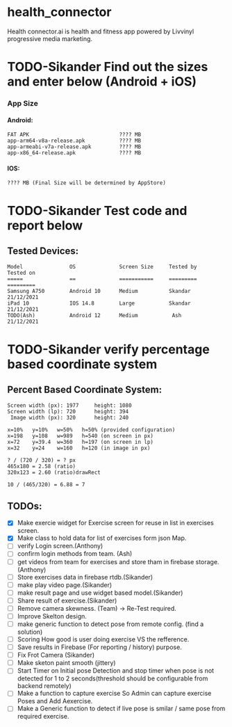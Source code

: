# health_connector

Health connector.ai is health and fitness app powered by Livvinyl progressive media marketing.

# TODO-Sikander Find out the sizes and enter below (Android + iOS)
### App Size
#### Android:
    FAT APK                             ???? MB
    app-arm64-v8a-release.apk           ???? MB
    app-armeabi-v7a-release.apk         ???? MB
    app-x86_64-release.apk              ???? MB

#### IOS:
    ???? MB (Final Size will be determined by AppStore)

# TODO-Sikander Test code and report below
## Tested Devices:
    Model               OS              Screen Size     Tested by       Tested on
    =====               ==              ===========     =========       =========
    Samsung A750        Android 10      Medium          Skandar         21/12/2021
    iPad 10             IOS 14.8        Large           Skandar         21/12/2021
    TODO(Ash)           Android 12      Medium           Ash            21/12/2021

# TODO-Sikander verify percentage based coordinate system
## Percent Based Coordinate System:

    Screen width (px): 1977		height: 1080
    Screen width (lp): 720		height: 394
     Image width (px): 320		height: 240

    x=10%	y=10%	w=50%	h=50% (provided configuration)
    x=198	y=108	w=989	h=540 (on screen in px)
    x=72	y=39.4	w=360	h=197 (on screen in lp)
    x=32	y=24	w=160	h=120 (in image in px)

    ? / (720 / 320) = ? px
    465x180 = 2.58 (ratio)
    320x123 = 2.60 (ratio)drawRect

    10 / (465/320) = 6.88 = 7


## TODOs:

- [x] Make exercie widget for Exercise screen for reuse in list in exercises screen.
- [x] Make class to hold data for list of exercises form json Map.
- [ ] verify Login screen.(Anthony)
- [ ] confirm login methods from team. (Ash)
- [ ] get videos from team for exercises and store tham in firebase storage.(Anthony)
- [ ] Store exercises data in firebase rtdb.(Sikander)
- [ ] make play video page.(Sikander)
- [ ] make result page and use widget based model.(Sikander)
- [ ] Share result of exercise.(Sikander)
- [ ] Remove camera skewness. (Team) -> Re-Test required.
- [ ] Improve Skelton design. 
- [ ] make generic function to detect pose from remote config. (find a solution)
- [ ] Scoring How good is user doing exercise VS the refference.
- [ ] Save results in Firebase (For reporting / history) purpose.
- [ ] Fix Frot Camera (Sikander)
- [ ] Make sketon paint smooth (jittery)
- [ ] Start Timer on Initial pose Detection and stop timer when pose is not detected for 1 to 2 seconds(threshold should be configurable from backend remotely)
- [ ] Make a function to capture exercise So Admin can capture exercise Poses and Add Aexercise.
- [ ] Make a Generic function to detect if live pose is smilar / same pose from required exercise.